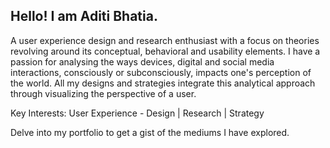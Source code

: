 ## Hello! I am Aditi Bhatia.

A user experience design and research enthusiast with a focus on theories revolving around its conceptual, behavioral and usability elements. I have a passion for analysing the ways devices, digital and social media interactions, consciously or subconsciously, impacts one's perception of the world. All my designs and strategies integrate this analytical approach through visualizing the perspective of a user.

Key Interests: User Experience - Design | Research | Strategy

Delve into my portfolio to get a gist of the mediums I have explored.
